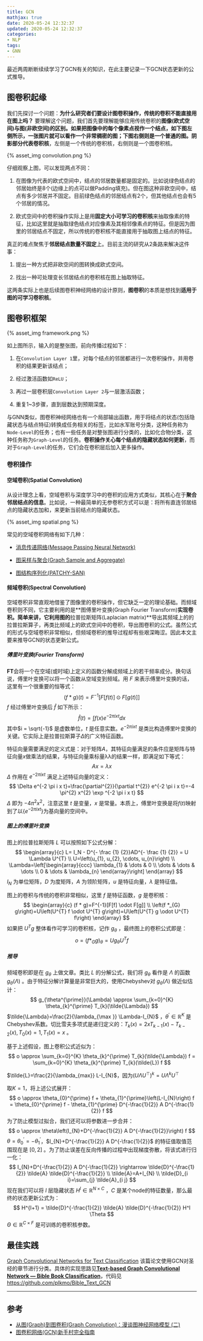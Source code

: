 ```yaml
---
title: GCN
mathjax: true
date: 2020-05-24 12:32:37
updated: 2020-05-24 12:32:37
categories:
- NLP
tags:
- GNN
---
```

最近两周断断续续学习了GCN有关的知识，在此主要记录一下GCN状态更新的公式推导。

<!--more-->

## 图卷积起缘

我们先探讨一个问题：**为什么研究者们要设计图卷积操作，传统的卷积不能直接用在图上吗？** 要理解这个问题，我们首先要理解能够应用传统卷积的**图像(欧式空间)**与**图(非欧空间)**的区别。如果把图像中的每个像素点视作一个结点，如下图左侧所示，一张图片就可以看作一个非常稠密的图；下图右侧则是一个普通的图。阴影部分代表**卷积核**，左侧是一个传统的卷积核，右侧则是一个图卷积核。

{% asset_img convolution.png %}

仔细观察上图，可以发现两点不同：

1. 在图像为代表的欧式空间中，结点的邻居数量都是固定的。比如说绿色结点的邻居始终是8个(边缘上的点可以做Padding填充)。但在图这种非欧空间中，结点有多少邻居并不固定。目前绿色结点的邻居结点有2个，但其他结点也会有5个邻居的情况。

2. 欧式空间中的卷积操作实际上是用**固定大小可学习的卷积核**来抽取像素的特征，比如这里就是抽取绿色结点对应像素及其相邻像素点的特征。但是因为图里的邻居结点不固定，所以传统的卷积核不能直接用于抽取图上结点的特征。

真正的难点聚焦于**邻居结点数量不固定**上。目前主流的研究从2条路来解决这件事：

1. 提出一种方式把非欧空间的图转换成欧式空间。

2. 找出一种可处理变长邻居结点的卷积核在图上抽取特征。

这两条实际上也是后续图卷积神经网络的设计原则，**图卷积**的本质是想找到**适用于图的可学习卷积核**。

## 图卷积框架

{% asset_img framework.png %}

如上图所示，输入的是整张图，前向传播过程如下：

1. 在`Convolution Layer 1`里，对每个结点的邻居都进行一次卷积操作，并用卷积的结果更新该结点；

2. 经过激活函数如`ReLU`；

3. 再过一层卷积层`Convolution Layer 2`与一层激活函数；

4. 重复1~3步骤，直到层数达到预期深度。

与GNN类似，图卷积神经网络也有一个局部输出函数，用于将结点的状态(包括隐藏状态与结点特征)转换成任务相关的标签，比如水军账号分类，这种任务称为`Node-Level`的任务；也有一些任务是对整张图进行分类的，比如化合物分类，这种任务称为`Graph-Level`的任务。**卷积操作关心每个结点的隐藏状态如何更新**，而对于`Graph-Level`的任务，它们会在卷积层后加入更多操作。

### 卷积操作

#### 空域卷积(Spatial Convolution)

从设计理念上看，空域卷积与深度学习中的卷积的应用方式类似，其核心在于**聚合邻居结点的信息**。比如说，一种最简单的无参卷积方式可以是：将所有直连邻居结点的隐藏状态加和，来更新当前结点的隐藏状态。

{% asset_img spatial.png %}

常见的空域卷积网络有如下几种：

- [消息传递网络(Message Passing Neural Network)](https://arxiv.org/abs/1704.01212)

- [图采样与聚合(Graph Sample and Aggregate)](https://arxiv.org/abs/1706.02216)

- [图结构序列化(PATCHY-SAN)](https://arxiv.org/pdf/1605.05273)

#### 频域卷积(Spectral Convolution)

空域卷积非常直观地借鉴了图像里的卷积操作，但它缺乏一定的理论基础。而频域卷积则不同，它主要利用的是**图傅里叶变换(Graph Fourier Transform)**实现卷积。简单来讲，它利用图的**拉普拉斯矩阵(Laplacian matrix)**导出其频域上的的拉普拉斯算子，再类比频域上的欧式空间中的卷积，导出图卷积的公式。虽然公式的形式与空域卷积非常相似，但频域卷积的推导过程却有些艰深晦涩。因此本文主要来推导GCN的状态更新公式。

##### 傅里叶变换(Fourier Transform)

**FT**会将一个在空域(或时域)上定义的函数分解成频域上的若干频率成分。换句话说，傅里叶变换可以将一个函数从空域变到频域。用 $F$ 来表示傅里叶变换的话，这里有一个很重要的恒等式：
$$
(f * g)(t) = F^{-1}[F[f(t)] \odot F[g(t)]]
$$
$f$ 经过傅里叶变换后 $\hat{f}$ 如下所示：
$$
\hat{f}(t)=\int f(x) e^{-2 \pi i x t} d x
$$
其中$i = \sqrt{-1}$ 是虚数单位，$t$ 是任意实数。$e^{-2 \pi i x t}$ 是类比构造傅里叶变换的关键。它实际上是拉普拉斯算子$\Delta$的广义特征函数。

特征向量需要满足的定义式是：对于矩阵$A$，其特征向量满足的条件应是矩阵与特征向量$x$做乘法的结果，与特征向量乘标量λλ的结果一样，即满足如下等式：
$$
Ax = \lambda x
$$
$\Delta$ 作用在 $e^{-2 \pi i x t}$ 满足上述特征向量的定义：
$$
\Delta e^{-2 \pi i x t}=\frac{\partial^{2}}{\partial t^{2}} e^{-2 \pi i x t}=-4 \pi^{2} x^{2} \exp ^{-2 \pi i x t}
$$
$\Delta$ 即为 $-4 \pi^2 x^2$，注意这里 $t$ 是变量，$x$ 是常量。本质上，傅里叶变换是将$f(t)$映射到了以$\left\{e^{-2 \pi i x t}\right\}$为基向量的空间中。

##### 图上的傅里叶变换

图上的拉普拉斯矩阵 $L$ 可以按照如下公式分解：
$$
\begin{array}{c}
    L= I_N - D^{- \frac {1} {2}}AD^{- \frac {1} {2}} = U \Lambda U^{T} \\
    U=\left(u_{1}, u_{2}, \cdots, u_{n}\right) \\
    \Lambda=\left[\begin{array}{ccc}
    \lambda_{1} & \dots & 0 \\
    \dots & \dots & \dots \\
    0 & \dots & \lambda_{n}
    \end{array}\right]
\end{array}
$$
$I_N$ 为单位矩阵，$D$ 为度矩阵，$A$ 为领阶矩阵，$u$ 是特征向量，$\lambda$ 是特征值。

图上的卷积与传统的卷积非常相似，这里 $f$ 是特征函数，$g$ 是卷积核：
$$
\begin{array}{c}
(f * g)=F^{-1}[F[f] \odot F[g]] \\
\left(f *_{G} g\right)=U\left(U^{T} f \odot U^{T} g\right)=U\left(U^{T} g \odot U^{T} f\right)
\end{array}
$$
如果把 $U^{T} g$ 整体看作可学习的卷积核，记作 $g_{\theta}$ ，最终图上的卷积公式即是：
$$
o=\left(f *_{G} g\right)_{\theta}=U g_{\theta} U^{T} f
$$
##### 推导

频域卷积即是在 $g_\theta$ 上做文章。类比 $L$ 的分解公式，我们将 $g_\theta$ 看作是 $\Lambda$ 的函数 $g_\theta(\Lambda)$ 。由于特征分解计算量是非常巨大的，使用Chebyshev对 $g_\theta(\Lambda)$ 做近似估计：
$$
g_{\theta^{\prime}}(\Lambda) \approx \sum_{k=0}^{K} \theta_{k}^{\prime} T_{k}(\tilde{\Lambda})
$$
$\tilde{\Lambda}=\frac{2}{\lambda_{\max }} \Lambda-I_{N}$ ，$\theta^{\prime} \in \mathbb{R}^{K}$ 是Chebyshev系数。切比雪夫多项式是递归定义的：$T_k(x) = 2xT_{k-1}(x) - T_{k-2}(x), T_0(x) = 1, T_1(x) = x$ 。

基于上述假设，图上卷积公式近似为：
$$
o \approx  \sum_{k=0}^{K} \theta_{k}^{\prime} T_{k}(\tilde{\Lambda}) f =  \sum_{k=0}^{K} \theta_{k}^{\prime} T_{k}(\tilde{L}) f
$$

$\tilde{L}=\frac{2}{\lambda_{max}} L-I_{N}$，因为$\left(U \Lambda U^{\top}\right)^{k}=U \Lambda^{k} U^{\top}$ 

取$K = 1$，将上述公式展开：
$$
o \approx \theta_{0}^{\prime} f + \theta_{1}^{\prime}\left(L-I_{N}\right) f = \theta_{0}^{\prime} f - \theta_{1}^{\prime} D^{-\frac{1}{2}} A D^{-\frac{1}{2}} f
$$
为了防止模型过拟合，我们还可以将参数进一步合并：
$$
o \approx \theta\left(I_{N}+D^{-\frac{1}{2}} A D^{-\frac{1}{2}}\right) f
$$
$\theta=\theta_{0}^{\prime}=-\theta_{1}^{\prime}$，$I_{N}+D^{-\frac{1}{2}} A D^{-\frac{1}{2}}$ 的特征值取值范围现在是 $[0, 2]$ 。为了防止误差在反向传播的过程中出现梯度弥散，将该式进行归一化：
$$
I_{N}+D^{-\frac{1}{2}} A D^{-\frac{1}{2}} \rightarrow \tilde{D}^{-\frac{1}{2}} \tilde{A} \tilde{D}^{-\frac{1}{2}} \\
\tilde{A}=A+I_{N} \\
\tilde{D}_{i i}=\sum_{j} \tilde{A}_{i j}
$$
现在我们可以将 $l$ 层隐藏状态 $H^l \in \mathbb{R}^{N \times C}$ ，$C$ 是某个node的特征数量，那么最终的状态更新公式为：
$$
H^{l+1} = \tilde{D}^{-\frac{1}{2}} \tilde{A} \tilde{D}^{-\frac{1}{2}} H^l \Theta
$$
$\Theta \in \mathbb{R}^{C \times F}$ 是可训练的卷积核参数。

## 最佳实践

[Graph Convolutional Networks for Text Classification](https://arxiv.org/abs/1809.05679) 该篇论文使用GCN对圣经的章节进行分类。具体的实现思路见[**Text-based Graph Convolutional Network — Bible Book Classification**](https://towardsdatascience.com/text-based-graph-convolutional-network-for-semi-supervised-bible-book-classification-c71f6f61ff0f)，代码见 https://github.com/plkmo/Bible_Text_GCN

___

## 参考

- [从图(Graph)到图卷积(Graph Convolution)：漫谈图神经网络模型 (二)
](https://www.cnblogs.com/SivilTaram/p/graph_neural_network_2.html)
- [图卷积网络(GCN)新手村完全指南](https://zhuanlan.zhihu.com/p/54505069)